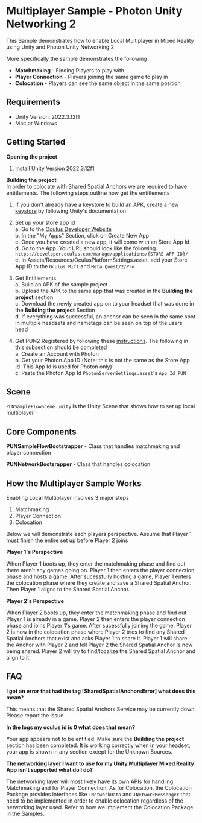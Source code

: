 # Multiplayer Sample -  Photon Unity Networking 2

This Sample demonstrates how to enable Local Multiplayer in Mixed Reality using Unity and Photon Unity Networking 2

More specifically the sample demonstrates the following
- **Matchmaking** - Finding Players to play with
- **Player Connection**  - Players joining the same game to play in
- **Colocation** - Players can see the same object in the same position

## Requirements

- Unity Version: 2022.3.12f1
- Mac or Windows

## Getting Started

<b>Opening the project </b><br>
1. Install [Unity Version 2022.3.12f1](https://unity.com/releases/editor/whats-new/2022.3.12)

<b> Building the project</b><br>
In order to colocate with Shared Spatial Anchors we are required to have entitlements. The following steps outline how get the entitlements


1. If you don't already have a keystore to build an APK, [create a new keystore](https://docs.unity3d.com/Manual/android-keystore-create.html) by following Unity's documentation


2. Set up your store app id<br>
   a.  Go to the [Oculus Developer Website](https://developer.oculus.com/manage/)<br>
   b. In the "My Apps" Section, click on Create New App<br>
   c. Once you have created a new app, it will come with an Store App Id<br>
   d. Go to the App. Your URL should look like the following `https://developer.oculus.com/manage/applications/{STORE APP ID}/`<br>
   e. In Assets/Resources/OculusPlatformSettings.asset, add your Store App ID to the `Oculus Rift` and `Meta Quest/2/Pro`<br>


3. Get Entitlements<br>
   a. Build an APK of the sample project<br>
   b. Upload the APK to the same app that was created in the <b>Building the project</b> section<br>
   c. Download the newly created app on to your headset that was done in the <b> Building the project</b> Section<br>
   d. If everything was successful, an anchor can be seen in the same spot in multiple headsets and nametags can be seen on top of the users head<br>


4. Get PUN2 Registered by following these [instructions](https://doc.photonengine.com/realtime/current/getting-started/obtain-your-app-id). The following in this subsection should be completed<br>
   a. Create an Account with Photon<br>
   b. Get your Photon App ID (Note: this is not the same as the Store App Id. This App Id is used for Photon only)<br>
   c. Paste the Photon App Id `PhotonServerSettings.asset`'s `App Id PUN`<br>



## Scene

`PUNSampleFlowScene.unity` is the Unity Scene that shows how to set up local multiplayer

## Core Components

<b>PUNSampleFlowBootstrapper</b> - Class that handles matchmaking and player connection

<b>PUNNetworkBootsrapper</b> -   Class that handles colocation

## How the Multiplayer Sample Works

Enabling Local Multiplayer involves 3 major steps
1. Matchmaking
2. Player Connection
3. Colocation

Below we will demonstrate each players perspective. Assume that Player 1 must finish the entire set up before Player 2 joins

<b>Player 1's Perspective</b>

When Player 1 boots up, they enter the matchmaking phase and find out there aren't any games going on. Player 1 then enters the player connection phase and hosts a game. After sucessfully hosting a game, Player 1 enters the colocation phase where they create and save a Shared Spatial Anchor. Then Player 1 aligns to the Shared Spatial Anchor.

<b>Player 2's Perspective</b>

When Player 2 boots up, they enter the matchmaking phase and find out Player 1 is already in a game. Player 2 then enters the player connection phase and joins Player 1's game. After sucessfully joining the game, Player 2 is now in the colocation phase where Player 2 tries to find any Shared Spatial Anchors that exist and asks Player 1 to share it. Player 1 will share the Anchor with Player 2 and tell Player 2 the Shared Spatial Anchor is now being shared. Player 2 will try to find/localize the Shared Spatial Anchor and align to it.

## FAQ

<b>I got an error that had the tag [SharedSpatialAnchorsError] what does this mean?</b>

This means that the Shared Spatial Anchors Service may be currently down. Please report the issue


<b>In the logs my oculus id is 0 what does that mean?</b>

Your app appears not to be entitled. Make sure the **Building the project** section has been completed. It is working correctly when in your headset, your app is shown in any section except for the Unknown Sources.

<b>The networking layer I want to use for my Unity Multiplayer Mixed Reality App isn't supported what do I do?</b>

The networking layer will most likely have its own APIs for handling Matchmaking and for Player Connection. As for Colocation, the Colocation Package provides interfaces like `INetworkData` and `INetworkMessenger` that need to be implemented in order to enable colocation regardless of the networking layer used. Refer to how we implement the Colocation Package in the Samples.
